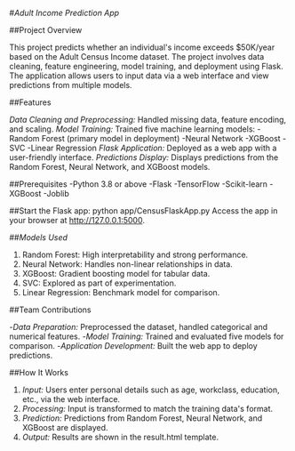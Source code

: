 #*Adult Income Prediction App*

##Project Overview

This project predicts whether an individual's income exceeds $50K/year based on the Adult Census Income dataset. The project involves data cleaning, feature engineering, model training, and deployment using Flask. The application allows users to input data via a web interface and view predictions from multiple models.

##Features

*Data Cleaning and Preprocessing:* Handled missing data, feature encoding, and scaling.
*Model Training:* Trained five machine learning models:
-Random Forest (primary model in deployment)
-Neural Network
-XGBoost
-SVC
-Linear Regression
*Flask Application:* Deployed as a web app with a user-friendly interface.
*Predictions Display:* Displays predictions from the Random Forest, Neural Network, and XGBoost models.

##Prerequisites
-Python 3.8 or above
-Flask
-TensorFlow
-Scikit-learn
-XGBoost
-Joblib

##Start the Flask app:
python app/CensusFlaskApp.py
Access the app in your browser at http://127.0.0.1:5000.

##*Models Used*

1. Random Forest: High interpretability and strong performance.
2. Neural Network: Handles non-linear relationships in data.
3. XGBoost: Gradient boosting model for tabular data.
4. SVC: Explored as part of experimentation.
5. Linear Regression: Benchmark model for comparison.

##Team Contributions

-*Data Preparation:* Preprocessed the dataset, handled categorical and numerical features.
-*Model Training:* Trained and evaluated five models for comparison.
-*Application Development:* Built the web app to deploy predictions.

##How It Works

1. *Input:* Users enter personal details such as age, workclass, education, etc., via the web interface.
2. *Processing:* Input is transformed to match the training data's format.
3. *Prediction:* Predictions from Random Forest, Neural Network, and XGBoost are displayed.
4. *Output:* Results are shown in the result.html template.
